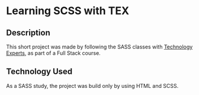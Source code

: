 # Learning SCSS with TEX

## Description

This short project was made by following the SASS classes with [Technology Experts](https://https://texperts.com.br/), as part of a Full Stack course.

## Technology Used

As a SASS study, the project was build only by using HTML and SCSS.
